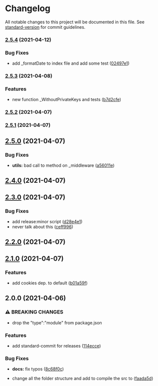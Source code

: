 # Changelog

All notable changes to this project will be documented in this file. See [standard-version](https://github.com/conventional-changelog/standard-version) for commit guidelines.

### [2.5.4](https://github.com/ftdgomez/ftdgomez_utils/compare/v2.5.3...v2.5.4) (2021-04-12)


### Bug Fixes

* add _formatDate to index file and add some test ([02497e1](https://github.com/ftdgomez/ftdgomez_utils/commit/02497e1ed981eae7ec8f79682e66fb3c09d83ee1))

### [2.5.3](https://github.com/ftdgomez/ftdgomez_utils/compare/v2.5.2...v2.5.3) (2021-04-08)


### Features

* new function _WithoutPrivateKeys and tests ([b7d2cfe](https://github.com/ftdgomez/ftdgomez_utils/commit/b7d2cfe5ad804019a06f9b6d35e88d793e4590af))

### [2.5.2](https://github.com/ftdgomez/ftdgomez_utils/compare/v2.5.1...v2.5.2) (2021-04-07)

### [2.5.1](https://github.com/ftdgomez/ftdgomez_utils/compare/v2.5.0...v2.5.1) (2021-04-07)

## [2.5.0](https://github.com/ftdgomez/ftdgomez_utils/compare/v2.4.0...v2.5.0) (2021-04-07)


### Bug Fixes

* **utils:** bad call to method on _middleware ([a56011e](https://github.com/ftdgomez/ftdgomez_utils/commit/a56011ed8069c92760de58bad07a8d8a5f145eff))

## [2.4.0](https://github.com/ftdgomez/ftdgomez_utils/compare/v2.3.0...v2.4.0) (2021-04-07)

## [2.3.0](https://github.com/ftdgomez/ftdgomez_utils/compare/v2.2.0...v2.3.0) (2021-04-07)


### Bug Fixes

* add release:minor script ([d28e4e1](https://github.com/ftdgomez/ftdgomez_utils/commit/d28e4e1cd6228332acd47d844009575b7d6c222e))
* never talk about this ([ceff996](https://github.com/ftdgomez/ftdgomez_utils/commit/ceff99626e4140c8d9e59d6d49dbc5eab6fc0e47))

## [2.2.0](https://github.com/ftdgomez/ftdgomez_utils/compare/v2.1.0...v2.2.0) (2021-04-07)

## [2.1.0](https://github.com/ftdgomez/ftdgomez_utils/compare/v2.0.0...v2.1.0) (2021-04-07)


### Features

* add cookies dep. to default ([b01a59f](https://github.com/ftdgomez/ftdgomez_utils/commit/b01a59ff961cceb156b49ae10b92fc6eb24e645e))

## 2.0.0 (2021-04-06)


### ⚠ BREAKING CHANGES

* drop the "type":"module" from package.json

### Features

* add standard-commit for releases ([114ecce](https://github.com/ftdgomez/ftdgomez_utils/commit/114ecce8780af4f40b5b2d23cf4b14d91663eaae))


### Bug Fixes

* **docs:** fix typos ([8c68f0c](https://github.com/ftdgomez/ftdgomez_utils/commit/8c68f0cd5596358cbc72b1ef8941e1bdf8fe3d37))


* change all the folder structure and add to compile the src to ([faada5d](https://github.com/ftdgomez/ftdgomez_utils/commit/faada5d2b42ac09e8fb57a8c15fbb34350362a31))
